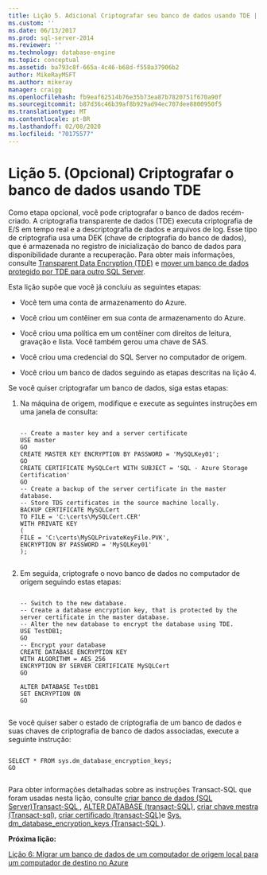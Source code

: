```yaml
---
title: Lição 5. Adicional Criptografar seu banco de dados usando TDE | Microsoft Docs
ms.custom: ''
ms.date: 06/13/2017
ms.prod: sql-server-2014
ms.reviewer: ''
ms.technology: database-engine
ms.topic: conceptual
ms.assetid: ba793c8f-665a-4c46-b68d-f558a37906b2
author: MikeRayMSFT
ms.author: mikeray
manager: craigg
ms.openlocfilehash: fb9eaf62514b76e35b73ea87b7820751f670a90f
ms.sourcegitcommit: b87d36c46b39af8b929ad94ec707dee8800950f5
ms.translationtype: MT
ms.contentlocale: pt-BR
ms.lasthandoff: 02/08/2020
ms.locfileid: "70175577"
---
```

# <a name="lesson-5-optional-encrypt-your-database-using-tde"></a>Lição 5. (Opcional) Criptografar o banco de dados usando TDE
  Como etapa opcional, você pode criptografar o banco de dados recém-criado. A criptografia transparente de dados (TDE) executa criptografia de E/S em tempo real e a descriptografia de dados e arquivos de log. Esse tipo de criptografia usa uma DEK (chave de criptografia do banco de dados), que é armazenada no registro de inicialização do banco de dados para disponibilidade durante a recuperação. Para obter mais informações, consulte [Transparent Data Encryption &#40;TDE&#41;](security/encryption/transparent-data-encryption.md) e [mover um banco de dados protegido por TDE para outro SQL Server](security/encryption/move-a-tde-protected-database-to-another-sql-server.md).  
  
 Esta lição supõe que você já concluiu as seguintes etapas:  
  
-   Você tem uma conta de armazenamento do Azure.  
  
-   Você criou um contêiner em sua conta de armazenamento do Azure.  
  
-   Você criou uma política em um contêiner com direitos de leitura, gravação e lista. Você também gerou uma chave de SAS.  
  
-   Você criou uma credencial do SQL Server no computador de origem.  
  
-   Você criou um banco de dados seguindo as etapas descritas na lição 4.  
  
 Se você quiser criptografar um banco de dados, siga estas etapas:  
  
1.  Na máquina de origem, modifique e execute as seguintes instruções em uma janela de consulta:  
  
    ```  
  
    -- Create a master key and a server certificate   
    USE master   
    GO   
    CREATE MASTER KEY ENCRYPTION BY PASSWORD = 'MySQLKey01';   
    GO   
    CREATE CERTIFICATE MySQLCert WITH SUBJECT = 'SQL - Azure Storage Certification'   
    GO   
    -- Create a backup of the server certificate in the master database.   
    -- Store TDS certificates in the source machine locally.   
    BACKUP CERTIFICATE MySQLCert   
    TO FILE = 'C:\certs\MySQLCert.CER'   
    WITH PRIVATE KEY   
    (   
    FILE = 'C:\certs\MySQLPrivateKeyFile.PVK',   
    ENCRYPTION BY PASSWORD = 'MySQLKey01'   
    );  
  
    ```  
  
2.  Em seguida, criptografe o novo banco de dados no computador de origem seguindo estas etapas:  
  
    ```  
  
    -- Switch to the new database.   
    -- Create a database encryption key, that is protected by the server certificate in the master database.    
    -- Alter the new database to encrypt the database using TDE.   
    USE TestDB1;   
    GO   
    -- Encrypt your database   
    CREATE DATABASE ENCRYPTION KEY   
    WITH ALGORITHM = AES_256   
    ENCRYPTION BY SERVER CERTIFICATE MySQLCert   
    GO   
  
    ALTER DATABASE TestDB1   
    SET ENCRYPTION ON   
    GO  
  
    ```  
  
 Se você quiser saber o estado de criptografia de um banco de dados e suas chaves de criptografia de banco de dados associadas, execute a seguinte instrução:  
  
```  
  
SELECT * FROM sys.dm_database_encryption_keys;   
GO  
  
```  
  
 Para obter informações detalhadas sobre as instruções Transact-SQL que foram usadas nesta lição, consulte [criar banco de dados &#40;SQL Server&#41;Transact-SQL ](/sql/t-sql/statements/create-database-sql-server-transact-sql), [ALTER DATABASE &#40;transact-SQL&#41;](/sql/t-sql/statements/alter-database-transact-sql), [criar chave mestra &#40;Transact-sql&#41;](/sql/t-sql/statements/create-master-key-transact-sql), [criar certificado &#40;transact-SQL&#41;](/sql/t-sql/statements/create-certificate-transact-sql)e [Sys. dm_database_encryption_keys &#40;Transact-SQL ](/sql/relational-databases/system-dynamic-management-views/sys-dm-database-encryption-keys-transact-sql)&#41;.  
  
 **Próxima lição:**  
  
 [Lição 6: Migrar um banco de dados de um computador de origem local para um computador de destino no Azure](lesson-5-backup-database-using-file-snapshot-backup.md)  
  
  
